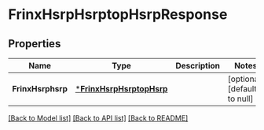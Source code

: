 # FrinxHsrpHsrptopHsrpResponse

## Properties
Name | Type | Description | Notes
------------ | ------------- | ------------- | -------------
**FrinxHsrphsrp** | [***FrinxHsrpHsrptopHsrp**](frinx.hsrp.hsrptop.Hsrp.md) |  | [optional] [default to null]

[[Back to Model list]](../README.md#documentation-for-models) [[Back to API list]](../README.md#documentation-for-api-endpoints) [[Back to README]](../README.md)


